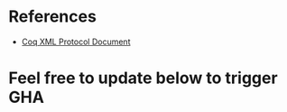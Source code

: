 
# References

- [Coq XML Protocol Document](https://github.com/coq/coq/blob/master/dev/doc/xml-protocol.md)


# Feel free to update below to trigger GHA 


